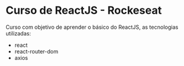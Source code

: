 # Curso de ReactJS - Rockeseat

Curso com objetivo de aprender o básico do ReactJS, as tecnologias utilizadas:

- react
- react-router-dom
- axios